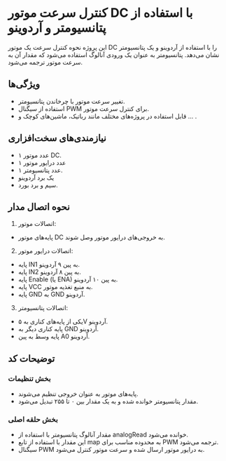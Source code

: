 # کنترل سرعت موتور DC با استفاده از پتانسیومتر و آردوینو

این پروژه نحوه کنترل سرعت یک موتور DC را با استفاده از آردوینو و یک پتانسیومتر نشان می‌دهد. پتانسیومتر به عنوان یک ورودی آنالوگ استفاده می‌شود که مقدار آن به سرعت موتور ترجمه می‌شود.

## ویژگی‌ها
- تغییر سرعت موتور با چرخاندن پتانسیومتر.
- استفاده از سیگنال PWM برای کنترل سرعت موتور.
- قابل استفاده در پروژه‌های مختلف مانند رباتیک، ماشین‌های کوچک و ... .

## نیازمندی‌های سخت‌افزاری
- ۱ عدد موتور DC.
- ۱ عدد درایور موتور
- ۱ عدد پتانسیومتر.
- یک برد آردوینو 
- سیم‌ و برد بورد.

## نحوه اتصال مدار
1. اتصالات موتور:

- پایه‌های موتور DC به خروجی‌های درایور موتور وصل شوند.

2. اتصالات درایور موتور:

- پایه IN1 به پین ۹ آردوینو.
- پایه IN2 به پین ۸ آردوینو.
- پایه Enable (یا ENA) به پین ۱۰ آردوینو.
- پایه VCC به منبع تغذیه موتور.
- پایه GND به GND آردوینو.

3. اتصالات پتانسیومتر:

- یکی از پایه‌های کناری به ۵V آردوینو.
- پایه کناری دیگر به GND آردوینو.
- پایه وسط به پین A0 آردوینو.


## توضیحات کد
### بخش تنظیمات
- پایه‌های موتور به عنوان خروجی تنظیم می‌شوند.
- مقدار پتانسیومتر خوانده شده و به یک مقدار بین ۰ تا ۲۵۵ تبدیل می‌شود.

### بخش حلقه اصلی
- مقدار آنالوگ پتانسیومتر با استفاده از analogRead خوانده می‌شود.
- این مقدار با استفاده از تابع map به محدوده مناسب برای PWM ترجمه می‌شود.
- سیگنال PWM به درایور موتور ارسال شده و سرعت موتور کنترل می‌شود.
